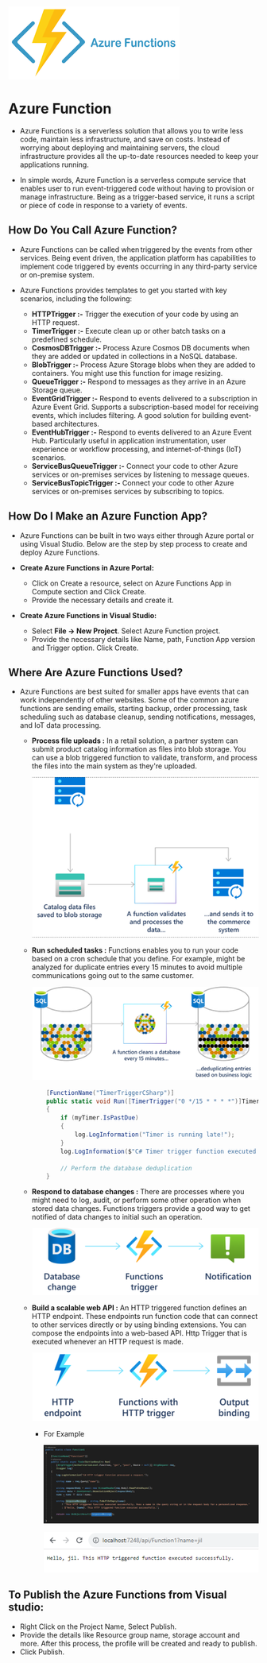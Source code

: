 
![cbimage](/images/271915325-f63c6e59-83c2-4f93-be8e-fec3748982d2.png)

# Azure Function

- Azure Functions is a serverless solution that allows you to write less code, maintain less infrastructure, and save on costs. Instead of worrying about deploying and maintaining servers, the cloud infrastructure provides all the up-to-date resources needed to keep your applications running.

-  In simple words, Azure Function is a serverless compute service that enables user to run event-triggered code without having to provision or manage infrastructure. Being as a trigger-based service, it runs a script or piece of code in response to a variety of events.

## How Do You Call Azure Function?
    
- Azure Functions can be called when triggered by the events from other services. Being event driven, the application platform has capabilities to implement code triggered by events occurring in any third-party service or on-premise system.

- Azure Functions provides templates to get you started with key scenarios, including the following:

    - **HTTPTrigger :-** Trigger the execution of your code by using an HTTP request.
    - **TimerTrigger :-** Execute clean up or other batch tasks on a predefined schedule.
    - **CosmosDBTrigger :-** Process Azure Cosmos DB documents when they are added or updated in collections in a NoSQL database.
    - **BlobTrigger :-** Process Azure Storage blobs when they are added to containers. You might use this function for image resizing.
    - **QueueTrigger :-** Respond to messages as they arrive in an Azure Storage queue.
    - **EventGridTrigger :-** Respond to events delivered to a subscription in Azure Event Grid. Supports a subscription-based model for receiving events, which includes filtering. A good solution for building event-based architectures.
    - **EventHubTrigger :-** Respond to events delivered to an Azure Event Hub. Particularly useful in application instrumentation, user experience or workflow processing, and internet-of-things (IoT) scenarios.
    - **ServiceBusQueueTrigger :-** Connect your code to other Azure services or on-premises services by listening to message queues.
    - **ServiceBusTopicTrigger :-** Connect your code to other Azure services or on-premises services by subscribing to topics.

## How Do I Make an Azure Function App?

- Azure Functions can be built in two ways either through Azure portal or using Visual Studio. Below are the step by step process to create and deploy Azure Functions.

- **Create Azure Functions in Azure Portal:**
    - Click on Create a resource, select on Azure Functions App in Compute section and Click Create.
    - Provide the necessary details and create it.

- **Create Azure Functions in Visual Studio:**
  - Select **File -> New Project**. Select Azure Function project.
  - Provide the necessary details like Name, path, Function App version and Trigger option. Click Create.

## Where Are Azure Functions Used?

- Azure Functions are best suited for smaller apps have events that can work independently of other websites. Some of the common azure functions are sending emails, starting backup, order processing, task scheduling such as database cleanup, sending notifications, messages, and IoT data processing.

    - **Process file uploads :** In a retail solution, a partner system can submit product catalog information as files into blob storage. You can use a blob triggered function to validate, transform, and process the files into the main system as they're uploaded.

        ![image](/images/271900758-668c7e7e-241a-4329-8917-780325de84f2.png)


    - **Run scheduled tasks :** Functions enables you to run your code based on a cron schedule that you define. For example, might be analyzed for duplicate entries every 15 minutes to avoid multiple communications going out to the same customer.
 
        ![image](/images/271901166-3e1ce470-5573-4877-9c9f-fc47cecc6a68.png)

      ```csharp
          [FunctionName("TimerTriggerCSharp")]
          public static void Run([TimerTrigger("0 */15 * * * *")]TimerInfo myTimer, ILogger log)
          {
              if (myTimer.IsPastDue)
              {
                  log.LogInformation("Timer is running late!");
              }
              log.LogInformation($"C# Timer trigger function executed at: {DateTime.Now}");
          
              // Perform the database deduplication
          }
      ```

    - **Respond to database changes :** There are processes where you might need to log, audit, or perform some other operation when stored data changes. Functions triggers provide a good way to get notified of data changes to initial such an operation.
         
        ![image](/images/271901594-6e2a69e5-73fd-46d8-88f6-6ae5a1377a01.png)

     - **Build a scalable web API :** An HTTP triggered function defines an HTTP endpoint. These endpoints run function code that can connect to other services directly or by using binding extensions. You can compose the endpoints into a web-based API. Http Trigger that is executed whenever an HTTP request is made.
 
         ![image](/images/271901786-8b2d7212-cd90-447c-8726-ee76e7381ee2.png)

       - For Example
      
         ![image](/images/271914911-0cabff9c-8369-4bc9-9823-61ed2126e899.png)

          ![image](/images/271914845-ad0b2d93-3416-489a-b9c2-49c9f0a03ff3.png)

## To Publish the Azure Functions from Visual studio: 

- Right Click on the Project Name, Select Publish.
- Provide the details like Resource group name, storage account and more. After this process, the profile will be created and ready to publish.
- Click Publish.
